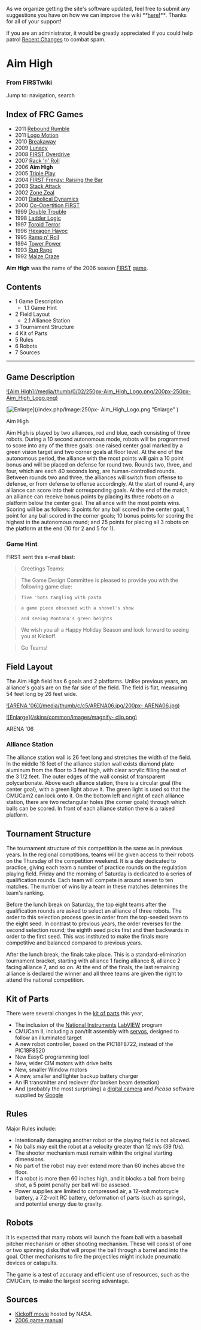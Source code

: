 As we organize getting the site's software updated, feel free to submit any
suggestions you have on how we can improve the wiki
_**_[here!](/index.php/User:Hallry/Suggestions "User:Hallry/Suggestions"
)_**_. Thanks for all of your support!

If you are an administrator, it would be greatly appreciated if you could help
patrol [Recent Changes](/index.php/Special:Recentchanges
"Special:Recentchanges" ) to combat spam.

# Aim High

### From FIRSTwiki

Jump to: navigation, search

Index of FRC Games  
---  
  
  * 2011 [Rebound Rumble](/index.php/Rebound_Rumble "Rebound Rumble" )
  * 2011 [Logo Motion](/index.php/Logo_Motion "Logo Motion" )
  * 2010 [Breakaway](/index.php/Breakaway "Breakaway" )
  * 2009 [Lunacy](/index.php/Lunacy "Lunacy" )
  * 2008 [FIRST Overdrive](/index.php/FIRST_Overdrive "FIRST Overdrive" )
  * 2007 [Rack 'n' Roll](/index.php/Rack_%27n%27_Roll "Rack 'n' Roll" )
  * 2006 **Aim High**
  * 2005 [Triple Play](/index.php/Triple_Play "Triple Play" )
  * 2004 [FIRST Frenzy: Raising the Bar](/index.php/FIRST_Frenzy:_Raising_the_Bar "FIRST Frenzy: Raising the Bar" )
  * 2003 [Stack Attack](/index.php/Stack_Attack "Stack Attack" )
  * 2002 [Zone Zeal](/index.php/Zone_Zeal "Zone Zeal" )
  * 2001 [Diabolical Dynamics](/index.php/Diabolical_Dynamics "Diabolical Dynamics" )
  * 2000 [Co-Opertition FIRST](/index.php/Co-Opertition_FIRST "Co-Opertition FIRST" )
  * 1999 [Double Trouble](/index.php/Double_Trouble "Double Trouble" )
  * 1998 [Ladder Logic](/index.php/Ladder_Logic "Ladder Logic" )
  * 1997 [Toroid Terror](/index.php/Toroid_Terror "Toroid Terror" )
  * 1996 [Hexagon Havoc](/index.php/Hexagon_Havoc "Hexagon Havoc" )
  * 1995 [Ramp n' Roll](/index.php/Ramp_n%27_Roll "Ramp n' Roll" )
  * 1994 [Tower Power](/index.php/Tower_Power "Tower Power" )
  * 1993 [Rug Rage](/index.php/Rug_Rage "Rug Rage" )
  * 1992 [Maize Craze](/index.php/Maize_Craze "Maize Craze" )  
  
  
**Aim High** was the name of the 2006 season [FIRST](/index.php/FIRST "FIRST" ) [game](/index.php/FRC_Games "FRC Games" ). 

## Contents

  * 1 Game Description
    * 1.1 Game Hint
  * 2 Field Layout
    * 2.1 Alliance Station
  * 3 Tournament Structure
  * 4 Kit of Parts
  * 5 Rules
  * 6 Robots
  * 7 Sources  
---  
  

## Game Description

[![Aim High](/media/thumb/0/02/250px-Aim_High_Logo.png/200px-250px-
Aim_High_Logo.png)](/index.php/Image:250px-Aim_High_Logo.png "Aim High" )

[![Enlarge](/skins/common/images/magnify-clip.png)](/index.php/Image:250px-
Aim_High_Logo.png "Enlarge" )

Aim High

Aim High is played by two alliances, red and blue, each consisting of three
robots. During a 10 second autonomous mode, robots will be programmed to score
into any of the three goals: one raised center goal marked by a green vision
target and two corner goals at floor level. At the end of the autonomous
period, the alliance with the most points will gain a 10 point bonus and will
be placed on defense for round two. Rounds two, three, and four, which are
each 40 seconds long, are human-controlled rounds. Between rounds two and
three, the alliances will switch from offense to defense, or from defense to
offense accordingly. At the start of round 4, any alliance can score into
their corresponding goals. At the end of the match, an alliance can receive
bonus points by placing its three robots on a platform below the center goal.
The alliance with the most points wins. Scoring will be as follows: 3 points
for any ball scored in the center goal, 1 point for any ball scored in the
corner goals; 10 bonus points for scoring the highest in the autonomous round;
and 25 points for placing all 3 robots on the platform at the end (10 for 2
and 5 for 1).


### Game Hint

FIRST sent this e-mail blast:

> Greetings Teams:

>

> The Game Design Committee is pleased to provide you with the following game
clue:

>

>     five 'bots tangling with pasta

>     a game piece obsessed with a shovel's show

>     and seeing Montana's green heights

>

> We wish you all a Happy Holiday Season and look forward to seeing you at
Kickoff.

>

> Go Teams!

  


## Field Layout

The Aim High field has 6 goals and 2 platforms. Unlike previous years, an
alliance's goals are on the far side of the field. The field is flat,
measuring 54 feet long by 26 feet wide.

[![ARENA '06](/media/thumb/c/c5/ARENA06.jpg/200px-
ARENA06.jpg)](/index.php/Image:ARENA06.jpg "ARENA '06" )

[![Enlarge](/skins/common/images/magnify-
clip.png)](/index.php/Image:ARENA06.jpg "Enlarge" )

ARENA '06


### Alliance Station

The alliance station wall is 26 feet long and stretches the width of the
field. In the middle 18 feet of the alliance station wall exists diamond plate
aluminum from the floor to 3 feet high, with clear acrylic filling the rest of
the 3 1/2 feet. The outer edges of the wall consist of transparent
polycarbonate. Above each alliance station, there is a circular goal (the
center goal), with a green light above it. The green light is used so that the
CMUCam2 can lock onto it. On the bottom left and right of each alliance
station, there are two rectangular holes (the corner goals) through which
balls can be scored. In front of each alliance station there is a raised
platform.


## Tournament Structure

The tournament structure of this competition is the same as in previous years.
In the regional comptitions, teams will be given access to their robots on the
Thursday of the competition weekend. It is a day dedicated to practice, giving
each team a number of practice rounds on the regulation playing field. Friday
and the morning of Saturday is dedicated to a series of qualification rounds.
Each team will compete in around seven to ten matches. The number of wins by a
team in these matches determines the team's ranking.

Before the lunch break on Saturday, the top eight teams after the
qualification rounds are asked to select an alliance of three robots. The
order to this selection process goes in order from the top-seeded team to the
eight seed. In contrast to previous years, the order reverses for the second
selection round; the eighth seed picks first and then backwards in order to
the first seed. This was instituted to make the finals more competitive and
balanced compared to previous years.

After the lunch break, the finals take place. This is a standard-elimination
tournament bracket, starting with alliance 1 facing alliance 8, alliance 2
facing alliance 7, and so on. At the end of the finals, the last remaining
alliance is declared the winner and all three teams are given the right to
attend the national competition.


## Kit of Parts

There were several changes in the [kit of parts](/index.php/Kit_of_parts "Kit
of parts" ) this year,

  * The inclusion of the [National Instruments](/index.php?title=National_Instruments&action=edit "National Instruments" ) [LabVIEW](/index.php/LabVIEW "LabVIEW" ) program 
  * CMUCam II, including a pan/tilt assembly with [servos](/index.php/Servo "Servo" ), designed to follow an illuminated target 
  * A new robot controller, based on the PIC18F8722, instead of the PIC18F8520 
  * New EasyC programming tool 
  * New, wider CIM motors with drive belts 
  * New, smaller Window motors 
  * A new, smaller and lighter backup battery charger 
  * An IR transmitter and reciever (for broken beam detection) 
  * And (probably the most surprising) a [digital camera](/index.php?title=Digital_camera&action=edit "Digital camera" ) and _Picasa_ software supplied by [Google](/index.php?title=Google&action=edit "Google" )


## Rules

Major Rules include:

  * Intentionally damaging another robot or the playing field is not allowed. 
  * No balls may exit the robot at a velocity greater than 12 m/s (39 ft/s). 
  * The shooter mechanism must remain within the original starting dimensions. 
  * No part of the robot may ever extend more than 60 inches above the floor. 
  * If a robot is more then 60 inches high, and it blocks a ball from being shot, a 5 point penalty per ball will be assesed. 
  * Power supplies are limited to compressed air, a 12-volt motorcycle battery, a 7.2-volt RC battery, deformation of parts (such as springs), and potential energy due to gravity. 


## Robots

It is expected that many robots will launch the foam ball with a baseball
pitcher mechanism or other shooting mechanism. These will consist of one or
two spinning disks that will propel the ball through a barrel and into the
goal. Other mechanisms to fire the projectiles might include pneumatic devices
or catapults.

The game is a test of accuracy and efficient use of resources, such as the
CMUCam, to make the largest scoring advantage.


## Sources

  * [Kickoff movie](http://robotics.nasa.gov/events/2006_kickoff.php "http://robotics.nasa.gov/events/2006_kickoff.php" ) hosted by NASA. 
  * [2006 game manual](http://www.usfirst.org/robotics/doc_updt.htm "http://www.usfirst.org/robotics/doc_updt.htm" )

